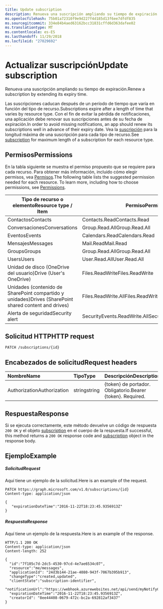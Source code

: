 ```yaml
---
title: Update subscription
description: Renueva una suscripción ampliando su tiempo de expiración.
ms.openlocfilehash: 75b01a72310f9e9d227f4d185d13f6ee7dfdf835
ms.sourcegitcommit: 334e84b4aed63162bcc31831cffd6d363dafee02
ms.translationtype: MT
ms.contentlocale: es-ES
ms.lasthandoff: 11/29/2018
ms.locfileid: "27029692"
---
```

# <a name="update-subscription"></a><span data-ttu-id="31ea4-103">Actualizar suscripción</span><span class="sxs-lookup"><span data-stu-id="31ea4-103">Update subscription</span></span>

<span data-ttu-id="31ea4-104">Renueva una suscripción ampliando su tiempo de expiración.</span><span class="sxs-lookup"><span data-stu-id="31ea4-104">Renew a subscription by extending its expiry time.</span></span>

<span data-ttu-id="31ea4-105">Las suscripciones caducan después de un período de tiempo que varía en función del tipo de recurso.</span><span class="sxs-lookup"><span data-stu-id="31ea4-105">Subscriptions expire after a length of time that varies by resource type.</span></span> <span data-ttu-id="31ea4-106">Con el fin de evitar la pérdida de notificaciones, una aplicación debe renovar sus suscripciones antes de su fecha de expiración.</span><span class="sxs-lookup"><span data-stu-id="31ea4-106">In order to avoid missing notifications, an app should renew its subscriptions well in advance of their expiry date.</span></span> <span data-ttu-id="31ea4-107">Vea la [suscripción](../resources/subscription.md) para la longitud máxima de una suscripción para cada tipo de recurso.</span><span class="sxs-lookup"><span data-stu-id="31ea4-107">See [subscription](../resources/subscription.md) for maximum length of a subscription for each resource type.</span></span>

## <a name="permissions"></a><span data-ttu-id="31ea4-108">Permisos</span><span class="sxs-lookup"><span data-stu-id="31ea4-108">Permissions</span></span>

<span data-ttu-id="31ea4-p102">En la tabla siguiente se muestra el permiso propuesto que se requiere para cada recurso. Para obtener más información, incluido cómo elegir permisos, vea [Permisos](/graph/permissions-reference).</span><span class="sxs-lookup"><span data-stu-id="31ea4-p102">The following table lists the suggested permission needed for each resource. To learn more, including how to choose permissions, see [Permissions](/graph/permissions-reference).</span></span>

| <span data-ttu-id="31ea4-111">Tipo de recurso o elemento</span><span class="sxs-lookup"><span data-stu-id="31ea4-111">Resource type / Item</span></span>        | <span data-ttu-id="31ea4-112">Permiso</span><span class="sxs-lookup"><span data-stu-id="31ea4-112">Permission</span></span>          |
|-----------------------------|---------------------|
| <span data-ttu-id="31ea4-113">Contactos</span><span class="sxs-lookup"><span data-stu-id="31ea4-113">Contacts</span></span>                    | <span data-ttu-id="31ea4-114">Contacts.Read</span><span class="sxs-lookup"><span data-stu-id="31ea4-114">Contacts.Read</span></span>       |
| <span data-ttu-id="31ea4-115">Conversaciones</span><span class="sxs-lookup"><span data-stu-id="31ea4-115">Conversations</span></span>               | <span data-ttu-id="31ea4-116">Group.Read.All</span><span class="sxs-lookup"><span data-stu-id="31ea4-116">Group.Read.All</span></span>      |
| <span data-ttu-id="31ea4-117">Eventos</span><span class="sxs-lookup"><span data-stu-id="31ea4-117">Events</span></span>                      | <span data-ttu-id="31ea4-118">Calendars.Read</span><span class="sxs-lookup"><span data-stu-id="31ea4-118">Calendars.Read</span></span>      |
| <span data-ttu-id="31ea4-119">Mensajes</span><span class="sxs-lookup"><span data-stu-id="31ea4-119">Messages</span></span>                    | <span data-ttu-id="31ea4-120">Mail.Read</span><span class="sxs-lookup"><span data-stu-id="31ea4-120">Mail.Read</span></span>           |
| <span data-ttu-id="31ea4-121">Groups</span><span class="sxs-lookup"><span data-stu-id="31ea4-121">Groups</span></span>                      | <span data-ttu-id="31ea4-122">Group.Read.All</span><span class="sxs-lookup"><span data-stu-id="31ea4-122">Group.Read.All</span></span>      |
| <span data-ttu-id="31ea4-123">Users</span><span class="sxs-lookup"><span data-stu-id="31ea4-123">Users</span></span>                       | <span data-ttu-id="31ea4-124">User.Read.All</span><span class="sxs-lookup"><span data-stu-id="31ea4-124">User.Read.All</span></span>       |
| <span data-ttu-id="31ea4-125">Unidad de disco (OneDrive del usuario)</span><span class="sxs-lookup"><span data-stu-id="31ea4-125">Drive  (User's OneDrive)</span></span>    | <span data-ttu-id="31ea4-126">Files.ReadWrite</span><span class="sxs-lookup"><span data-stu-id="31ea4-126">Files.ReadWrite</span></span>     |
| <span data-ttu-id="31ea4-127">Unidades (contenido de SharePoint compartido y unidades)</span><span class="sxs-lookup"><span data-stu-id="31ea4-127">Drives (SharePoint shared content and drives)</span></span> | <span data-ttu-id="31ea4-128">Files.ReadWrite.All</span><span class="sxs-lookup"><span data-stu-id="31ea4-128">Files.ReadWrite.All</span></span> |
|<span data-ttu-id="31ea4-129">Alerta de seguridad</span><span class="sxs-lookup"><span data-stu-id="31ea4-129">Security alert</span></span>| <span data-ttu-id="31ea4-130">SecurityEvents.ReadWrite.All</span><span class="sxs-lookup"><span data-stu-id="31ea4-130">SecurityEvents.ReadWrite.All</span></span> |

## <a name="http-request"></a><span data-ttu-id="31ea4-131">Solicitud HTTP</span><span class="sxs-lookup"><span data-stu-id="31ea4-131">HTTP request</span></span>

<!-- { "blockType": "ignored" } -->

```http
PATCH /subscriptions/{id}
```

## <a name="request-headers"></a><span data-ttu-id="31ea4-132">Encabezados de solicitud</span><span class="sxs-lookup"><span data-stu-id="31ea4-132">Request headers</span></span>

| <span data-ttu-id="31ea4-133">Nombre</span><span class="sxs-lookup"><span data-stu-id="31ea4-133">Name</span></span>       | <span data-ttu-id="31ea4-134">Tipo</span><span class="sxs-lookup"><span data-stu-id="31ea4-134">Type</span></span> | <span data-ttu-id="31ea4-135">Descripción</span><span class="sxs-lookup"><span data-stu-id="31ea4-135">Description</span></span>|
|:-----------|:------|:----------|
| <span data-ttu-id="31ea4-136">Authorization</span><span class="sxs-lookup"><span data-stu-id="31ea4-136">Authorization</span></span>  | <span data-ttu-id="31ea4-137">string</span><span class="sxs-lookup"><span data-stu-id="31ea4-137">string</span></span>  | <span data-ttu-id="31ea4-p103">{token} de portador. Obligatorio.</span><span class="sxs-lookup"><span data-stu-id="31ea4-p103">Bearer {token}. Required.</span></span> |

## <a name="response"></a><span data-ttu-id="31ea4-140">Respuesta</span><span class="sxs-lookup"><span data-stu-id="31ea4-140">Response</span></span>

<span data-ttu-id="31ea4-141">Si se ejecuta correctamente, este método devuelve un código de respuesta `200 OK` y el objeto [subscription](../resources/subscription.md) en el cuerpo de la respuesta.</span><span class="sxs-lookup"><span data-stu-id="31ea4-141">If successful, this method returns a `200 OK` response code and [subscription](../resources/subscription.md) object in the response body.</span></span>

## <a name="example"></a><span data-ttu-id="31ea4-142">Ejemplo</span><span class="sxs-lookup"><span data-stu-id="31ea4-142">Example</span></span>

##### <a name="request"></a><span data-ttu-id="31ea4-143">Solicitud</span><span class="sxs-lookup"><span data-stu-id="31ea4-143">Request</span></span>

<span data-ttu-id="31ea4-144">Aquí tiene un ejemplo de la solicitud.</span><span class="sxs-lookup"><span data-stu-id="31ea4-144">Here is an example of the request.</span></span>
<!-- {
  "blockType": "request",
  "name": "update_subscription"
}-->

```http
PATCH https://graph.microsoft.com/v1.0/subscriptions/{id}
Content-type: application/json

{
   "expirationDateTime":"2016-11-22T18:23:45.9356913Z"
}
```

##### <a name="response"></a><span data-ttu-id="31ea4-145">Respuesta</span><span class="sxs-lookup"><span data-stu-id="31ea4-145">Response</span></span>

<span data-ttu-id="31ea4-146">Aquí tiene un ejemplo de la respuesta.</span><span class="sxs-lookup"><span data-stu-id="31ea4-146">Here is an example of the response.</span></span>
<!-- {
  "blockType": "response",
  "truncated": false,
  "@odata.type": "microsoft.graph.subscription"
} -->

```http
HTTP/1.1 200 OK
Content-type: application/json
Content-length: 252

{
  "id":"7f105c7d-2dc5-4530-97cd-4e7ae6534c07",
  "resource":"me/messages",
  "applicationId": "24d3b144-21ae-4080-943f-7067b395b913",
  "changeType":"created,updated",
  "clientState":"subscription-identifier",
  "notificationUrl":"https://webhook.azurewebsites.net/api/send/myNotifyClient",
  "expirationDateTime":"2016-11-22T18:23:45.9356913Z",
  "creatorId": "8ee44408-0679-472c-bc2a-692812af3437"
}
```

<!-- {
  "type": "#page.annotation",
  "description": "Update subscription",
  "keywords": "",
  "section": "documentation",
  "tocPath": ""
}-->
